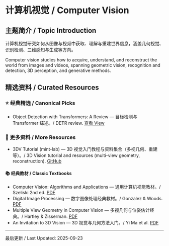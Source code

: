 # 计算机视觉 / Computer Vision

## 主题简介 / Topic Introduction

计算机视觉研究如何从图像与视频中获取、理解与重建世界信息，涵盖几何视觉、识别检测、三维感知与生成等方向。

Computer vision studies how to acquire, understand, and reconstruct the world from images and videos, spanning geometric vision, recognition and detection, 3D perception, and generative methods.

## 精选资料 / Curated Resources

### ⭐ 经典精选 / Canonical Picks

- Object Detection with Transformers: A Review — 目标检测与 Transformer 综述。/ DETR review. [查看 View](../_library/Object_Detection_with_Transformers_A_Review.pdf)

### 📄 更多资料 / More Resources

- 3DV Tutorial (mint-lab) — 3D 视觉入门教程与资料集合（多视几何、重建等）。/ 3D Vision tutorial and resources (multi-view geometry, reconstruction). [GitHub](https://github.com/mint-lab/3dv_tutorial)

#### 📚 经典教材 / Classic Textbooks

- Computer Vision: Algorithms and Applications — 通用计算机视觉教材。/ Szeliski 2nd ed. [PDF](../_library/Szeliski_CVAABook_2ndEd.pdf)
- Digital Image Processing — 数字图像处理经典教材。/ Gonzalez & Woods. [PDF](../_library/Digital_Image_Processing_Compress.pdf)
- Multiple View Geometry in Computer Vision — 多视几何与位姿估计经典。/ Hartley & Zisserman. [PDF](../_library/Multiple_View_Geometry_In_Computer_Vision_Second_Edition.pdf)
- An Invitation to 3D Vision — 3D 视觉与几何方法入门。/ Yi Ma et al. [PDF](../_library/An_Invitation_To_3_D_Vision.pdf)

---

最后更新 / Last Updated: 2025-09-23
